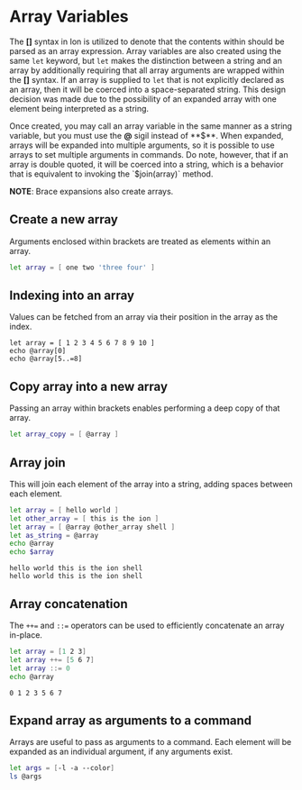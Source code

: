 # Array Variables

The **[]** syntax in Ion is utilized to denote that the contents within should be parsed as an
array expression. Array variables are also created using the same `let` keyword, but `let` makes
the distinction between a string and an array by additionally requiring that all array arguments
are wrapped within the **[]** syntax. If an array is supplied to `let` that is not explicitly
declared as an array, then it will be coerced into a space-separated string. This design decision
was made due to the possibility of an expanded array with one element being interpreted as a
string.

Once created, you may call an array variable in the same manner as a string variable, but you
must use the **@** sigil instead of **$**. When expanded, arrays will be expanded into multiple
arguments, so it is possible to use arrays to set multiple arguments in commands. Do note, however,
that if an array is double quoted, it will be coerced into a string, which is a behavior that
is equivalent to invoking the `$join(array)` method.

**NOTE**: Brace expansions also create arrays.

## Create a new array

Arguments enclosed within brackets are treated as elements within an array.

```sh
let array = [ one two 'three four' ]
```

## Indexing into an array

Values can be fetched from an array via their position in the array as the index.

```
let array = [ 1 2 3 4 5 6 7 8 9 10 ]
echo @array[0]
echo @array[5..=8]
```

## Copy array into a new array

Passing an array within brackets enables performing a deep copy of that array.

```sh
let array_copy = [ @array ]
```

## Array join

This will join each element of the array into a string, adding spaces between each element.

```sh
let array = [ hello world ]
let other_array = [ this is the ion ]
let array = [ @array @other_array shell ]
let as_string = @array
echo @array
echo $array
```

```
hello world this is the ion shell
hello world this is the ion shell
```

## Array concatenation

The `++=` and `::=` operators can be used to efficiently concatenate an array in-place.

```sh
let array = [1 2 3]
let array ++= [5 6 7]
let array ::= 0
echo @array
```

```
0 1 2 3 5 6 7
```

## Expand array as arguments to a command

Arrays are useful to pass as arguments to a command. Each element will be expanded as an
individual argument, if any arguments exist.

```sh
let args = [-l -a --color]
ls @args
```
